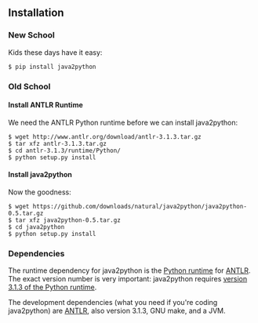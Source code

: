 ## Installation

### New School

Kids these days have it easy:

    $ pip install java2python

### Old School

#### Install ANTLR Runtime

We need the ANTLR Python runtime before we can install java2python:

    $ wget http://www.antlr.org/download/antlr-3.1.3.tar.gz
    $ tar xfz antlr-3.1.3.tar.gz
    $ cd antlr-3.1.3/runtime/Python/
    $ python setup.py install

#### Install java2python

Now the goodness:

    $ wget https://github.com/downloads/natural/java2python/java2python-0.5.tar.gz
    $ tar xfz java2python-0.5.tar.gz
    $ cd java2python
    $ python setup.py install


### Dependencies

The runtime dependency for java2python is the [Python runtime][] for [ANTLR][].
The exact version number is very important: java2python requires
[version 3.1.3 of the Python runtime][].

The development dependencies (what you need if you're coding java2python) are
[ANTLR][], also version 3.1.3, GNU make, and a JVM.


[version 3.1.3 of the Python runtime]: http://www.antlr.org/download/antlr-3.1.3.tar.gz
[Python runtime]: http://www.antlr.org/wiki/display/ANTLR3/Python+runtime
[ANTLR]: http://www.antlr.org

